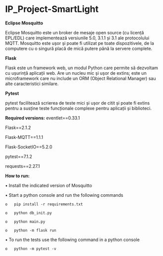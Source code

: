 # IP_Project-SmartLight
 
 
 
**Eclipse Mosquitto**

Eclipse Mosquitto este un broker de mesaje open source (cu licență EPL/EDL) care implementează versiunile 5.0, 3.1.1 și 3.1 ale protocolului MQTT. Mosquitto este ușor și poate fi utilizat pe toate dispozitivele, de la computere cu o singură placă de mică putere până la servere complete.

**Flask**

Flask este un framework web, un modul Python care permite să dezvoltam cu ușurință aplicații web. Are un nucleu mic și ușor de extins; este un microframework care nu include un ORM (Object Relational Manager) sau alte caracteristici similare.

**Pytest**

pytest facilitează scrierea de teste mici și ușor de citit și poate fi extins pentru a susține teste funcționale complexe pentru aplicații și biblioteci.



**Required versions:**
eventlet==0.33.1

Flask==2.1.2

Flask-MQTT==1.1.1

Flask-SocketIO==5.2.0

pytest==7.1.2

requests==2.27.1




**How to run:**

•	Install the indicated version of Mosquitto

•	Start a python console and run the following commands

    o	pip install -r requirements.txt
 
    o	python db_init.py
 
    o	python main.py
 
    o	python -m flask run
 
•	To run the tests use the following command in a python console

    o	python -m pytest -v
 
